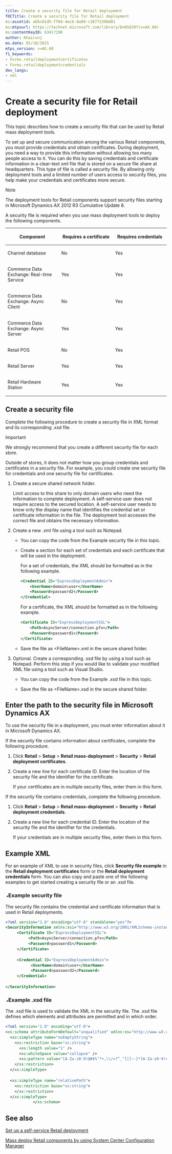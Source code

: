 ```yaml
---
title: Create a security file for Retail deployment
TOCTitle: Create a security file for Retail deployment
ms:assetid: a66c81d5-ff04-4ecb-8a89-c38772390d81
ms:mtpsurl: https://technet.microsoft.com/library/Dn858397(v=AX.60)
ms:contentKeyID: 63417190
author: Khairunj
ms.date: 05/18/2015
mtps_version: v=AX.60
f1_keywords:
- Forms.retaildeploymentcertificates
- Forms.retaildeploymentcredentials
dev_langs:
- xml
---
```


# Create a security file for Retail deployment 


This topic describes how to create a security file that can be used by Retail mass deployment tools.

To set up and secure communication among the various Retail components, you must provide credentials and obtain certificates. During deployment, you need a way to provide this information without allowing too many people access to it. You can do this by saving credentials and certificate information in a clear-text xml file that is stored on a secure file share at headquarters. This type of file is called a security file. By allowing only deployment tools and a limited number of users access to security files, you help make your credentials and certificates more secure.


> [!NOTE]
> <P>The deployment tools for Retail components support security files starting in Microsoft Dynamics AX 2012 R3 Cumulative Update 8.</P>



A security file is required when you use mass deployment tools to deploy the following components.

<table>
<colgroup>
<col style="width: 33%" />
<col style="width: 33%" />
<col style="width: 33%" />
</colgroup>
<thead>
<tr class="header">
<th><p>Component</p></th>
<th><p>Requires a certificate</p></th>
<th><p>Requires credentials</p></th>
</tr>
</thead>
<tbody>
<tr class="odd">
<td><p>Channel database</p></td>
<td><p>No</p></td>
<td><p>Yes</p></td>
</tr>
<tr class="even">
<td><p>Commerce Data Exchange: Real-time Service</p></td>
<td><p>Yes</p></td>
<td><p>Yes</p></td>
</tr>
<tr class="odd">
<td><p>Commerce Data Exchange: Async Client</p></td>
<td><p>No</p></td>
<td><p>Yes</p></td>
</tr>
<tr class="even">
<td><p>Commerce Data Exchange: Async Server</p></td>
<td><p>Yes</p></td>
<td><p>Yes</p></td>
</tr>
<tr class="odd">
<td><p>Retail POS</p></td>
<td><p>No</p></td>
<td><p>Yes</p></td>
</tr>
<tr class="even">
<td><p>Retail Server</p></td>
<td><p>Yes</p></td>
<td><p>Yes</p></td>
</tr>
<tr class="odd">
<td><p>Retail Hardware Station</p></td>
<td><p>Yes</p></td>
<td><p>Yes</p></td>
</tr>
</tbody>
</table>


## Create a security file

Complete the following procedure to create a security file in XML format and its corresponding .xsd file.


> [!IMPORTANT]
> <P>We strongly recommend that you create a different security file for each store.</P>



Outside of stores, it does not matter how you group credentials and certificates in a security file. For example, you could create one security file for credentials and one security file for certificates.

1.  Create a secure shared network folder.
    
    Limit access to this share to only domain users who need the information to complete deployment. A self-service user does not require access to the secured location. A self-service user needs to know only the display name that identifies the credential set or certificate information in the file. The deployment tool accesses the correct file and obtains the necessary information.

2.  Create a new .xml file using a tool such as Notepad.
    
      - You can copy the code from the Example security file in this topic.
    
      - Create a section for each set of credentials and each certificate that will be used in the deployment.
        
        For a set of credentials, the XML should be formatted as in the following example.
        
        ``` xml
        <Credential ID="ExpressDeploymentAdmin">
            <UserName>domain\user</UserName>
            <Password>password2</Password>
        </Credential>
        ```
        
        For a certificate, the XML should be formatted as in the following example.
        
        ``` xml
        <Certificate ID="ExpressDeploymentSSL">
            <Path>AsyncServer/connection.pfx</Path>
            <Password>password1</Password>
        </Certificate>
        ```
    
      - Save the file as \<FileName\>.xml in the secure shared folder.

3.  Optional. Create a corresponding .xsd file by using a tool such as Notepad. Perform this step if you would like to validate your modified XML file using a tool such as Visual Studio.
    
      - You can copy the code from the Example .xsd file in this topic.
    
      - Save the file as \<FileName\>.xsd in the secure shared folder.

## Enter the path to the security file in Microsoft Dynamics AX

To use the security file in a deployment, you must enter information about it in Microsoft Dynamics AX.

If the security file contains information about certificates, complete the following procedure.

1.  Click **Retail** \> **Setup** \> **Retail mass-deployment** \> **Security** \> **Retail deployment certificates**.

2.  Create a new line for each certificate ID. Enter the location of the security file and the identifier for the certificate.
    
    If your certificates are in multiple security files, enter them in this form.

If the security file contains credentials, complete the following procedure.

1.  Click **Retail** \> **Setup** \> **Retail mass-deployment** \> **Security** \> **Retail deployment credentials**.

2.  Create a new line for each credential ID. Enter the location of the security file and the identifier for the credentials.
    
    If your credentials are in multiple security files, enter them in this form.

## Example XML

For an example of XML to use in security files, click **Security file example** in the **Retail deployment certificates** form or the **Retail deployment credentials** form. You can also copy and paste one of the following examples to get started creating a security file or an .xsd file.

### ![Dn858397.collapse\_all(en-us,AX.60).gif](images/Gg841655.collapse_all(en-us,AX.60).gif "Dn858397.collapse_all(en-us,AX.60).gif")Example security file

The security file contains the credential and certificate information that is used in Retail deployments.

``` xml
<?xml version="1.0" encoding="utf-8" standalone="yes"?>
<SecurityInformation xmlns:xsi="http://www.w3.org/2001/XMLSchema-instance" xsi:schemaLocation="AXRetail.xsd" xmlns="AXRetail">
     <Certificate ID="ExpressDeploymentSSL">
          <Path>AsyncServer/connection.pfx</Path>
          <Password>password1</Password>
     </Certificate>

     <Credential ID="ExpressDeploymentAdmin">
           <UserName>domain\user</UserName>
           <Password>password2</Password>
     </Credential>

</SecurityInformation>
```

### ![Dn858397.collapse\_all(en-us,AX.60).gif](images/Gg841655.collapse_all(en-us,AX.60).gif "Dn858397.collapse_all(en-us,AX.60).gif")Example .xsd file

The .xsd file is used to validate the XML in the security file. The .xsd file defines which elements and attributes are permitted and in which order.

``` xml
<?xml version="1.0" encoding="utf-8">
<xs:schema attributeFormDefault="unqualified" xmlns:xs="http://www.w3.org/2001/XMLSchema" version="6.3.0" xmlns:r="AXRetail">
  <xs:simpleType name="noEmptyString">
    <xs:restriction base="xs:string">
      <xs:length value="1" />
      <xs:whiteSpace value="collapse" />
      <xs:pattern value="[A-Za-z0-9!@#$%‘*+,\\/=?^_‘[|]~-}*[A-Za-z0-9!#@$%‘*+.\\/=?^_‘{|}~-]*"/>
    </xs:restriction>
  </xs:simpleType>

  <xs:simpleType name="relativePath">
    <xs:restriction base="xs:string">
    </xs:restriction>
  </xs:simpleType>
            </xs:schema>
```

## See also

[Set up a self-service Retail deployment](set-up-a-self-service-retail-deployment.md)

[Mass deploy Retail components by using System Center Configuration Manager](mass-deploy-retail-components-by-using-system-center-configuration-manager.md)

  


